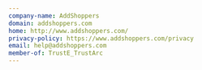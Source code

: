 ```yaml
---
company-name: AddShoppers
domain: addshoppers.com
home: http://www.addshoppers.com/
privacy-policy: https://www.addshoppers.com/privacy
email: help@addshoppers.com
member-of: TrustE_TrustArc
---
```




